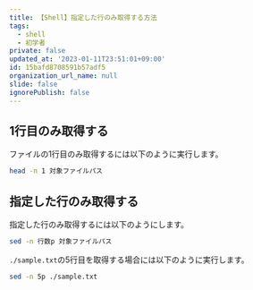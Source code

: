 ```yaml
---
title: 【Shell】指定した行のみ取得する方法
tags:
  - shell
  - 初学者
private: false
updated_at: '2023-01-11T23:51:01+09:00'
id: 15bafd8708591b57adf5
organization_url_name: null
slide: false
ignorePublish: false
---
```

## 1行目のみ取得する

ファイルの1行目のみ取得するには以下のように実行します。

```zsh
head -n 1 対象ファイルパス
```

## 指定した行のみ取得する

指定した行のみ取得するには以下のようにします。

```zsh
sed -n 行数p 対象ファイルパス
```

`./sample.txt`の5行目を取得する場合には以下のように実行します。

```zsh
sed -n 5p ./sample.txt
```
